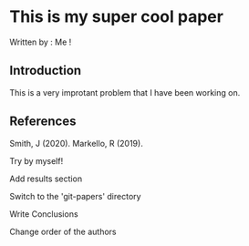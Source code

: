
# This is my super cool paper
Written by : Me !

## Introduction

This is a very improtant problem that I have been working on.

## References

Smith, J (2020).
Markello, R (2019). 

Try by myself!

Add results section

Switch to the 'git-papers' directory

Write Conclusions

Change order of the authors

